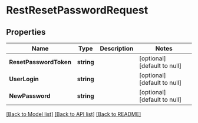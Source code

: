 # RestResetPasswordRequest

## Properties
Name | Type | Description | Notes
------------ | ------------- | ------------- | -------------
**ResetPasswordToken** | **string** |  | [optional] [default to null]
**UserLogin** | **string** |  | [optional] [default to null]
**NewPassword** | **string** |  | [optional] [default to null]

[[Back to Model list]](../../README.md#documentation-for-models) [[Back to API list]](../../README.md#documentation-for-api-endpoints) [[Back to README]](../../README.md)


